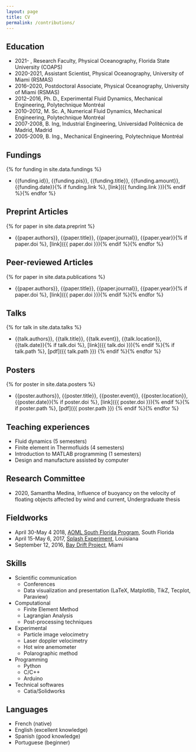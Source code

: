 ```yaml
---
layout: page
title: CV
permalink: /contributions/
---
```

## Education
+ 2021-    , Research Faculty, Physical Oceanography, Florida State University (COAPS)
+ 2020-2021, Assistant Scientist, Physical Oceanography, University of Miami (RSMAS)
+ 2016–2020, Postdoctoral Associate, Physical Oceanography, University of Miami (RSMAS)
+ 2012–2016, Ph. D., Experimental Fluid Dynamics, Mechanical Engineering, Polytechnique Montréal
+ 2010–2012, M. Sc. A, Numerical Fluid Dynamics, Mechanical Engineering, Polytechnique Montréal
+ 2007-2008, B. Ing, Industrial Engineering, Universidad Politécnica de Madrid, Madrid
+ 2005-2009, B. Ing., Mechanical Engineering, Polytechnique Montréal

## Fundings
{% for funding in site.data.fundings %}
+ {{funding.id}}, {{funding.pis}}, {{funding.title}}, {{funding.amount}}, {{funding.date}}{% if funding.link %}, [link]({{ funding.link }}){% endif %}{% endfor %}

## Preprint Articles
{% for paper in site.data.preprint %}
+ {{paper.authors}}, {{paper.title}}, {{paper.journal}}, {{paper.year}}{% if paper.doi %}, [link]({{ paper.doi }}){% endif %}{% endfor %}

## Peer-reviewed Articles
{% for paper in site.data.publications %}
+ {{paper.authors}}, {{paper.title}}, {{paper.journal}}, {{paper.year}}{% if paper.doi %}, [link]({{ paper.doi }}){% endif %}{% endfor %}

## Talks
{% for talk in site.data.talks %}
+ {{talk.authors}}, {{talk.title}}, {{talk.event}}, {{talk.location}}, {{talk.date}}{% if talk.doi %}, [link]({{ talk.doi }}){% endif %}{% if talk.path %}, [pdf]({{ talk.path }}) {% endif %}{% endfor %}

## Posters
{% for poster in site.data.posters %}
+ {{poster.authors}}, {{poster.title}}, {{poster.event}}, {{poster.location}}, {{poster.date}}{% if poster.doi %}, [link]({{ poster.doi }}){% endif %}{% if poster.path %}, [pdf]({{ poster.path }}) {% endif %}{% endfor %}

## Teaching experiences
+ Fluid dynamics (5 semesters)
+ Finite element in Thermofluids (4 semesters)
+ Introduction to MATLAB programming (1 semesters)
+ Design and manufacture assisted by computer

## Research Committee
+ 2020, Samantha Medina, Influence of buoyancy on the velocity of floating objects affected by wind and current, Undergraduate thesis

## Fieldworks
+ April 30-May 4 2018, [AOML South Florida Program](https://www.aoml.noaa.gov/phod/sfp), South Florida
+ April 15-May 6, 2017, [Splash Experiment](http://carthe.org/splash/), Louisiana
+ September 12, 2016, [Bay Drift Project](http://carthe.org/baydrift/), Miami

## Skills
+ Scientific communication
    + Conferences
    + Data visualization and presentation (LaTeX, Matplotlib, TikZ, Tecplot, Paraview)
+ Computational
  - Finite Element Method
  - Lagrangian Analysis
  - Post-processing techniques
+ Experimental
  - Particle image velocimetry
  - Laser doppler velocimetry
  - Hot wire anemometer
  - Polarographic method
+ Programming
  - Python
  - C/C++
  - Arduino
+ Technical softwares
  - Catia/Solidworks

## Languages
+ French (native)
+ English (excellent knowledge)
+ Spanish (good knowledge)
+ Portuguese (beginner)
